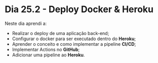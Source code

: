 # Dia 25.2 - Deploy Docker & Heroku

Neste dia aprendi a:

- Realizar o deploy de uma aplicação back-end;
- Configurar o docker para ser executado dentro do **Heroku**;
- Aprender o conceito e como implementar a pipeline **CI/CD**;
- Implementar Actions no **GitHub**;
- Adicionar uma pipeline ao **Heroku**.
